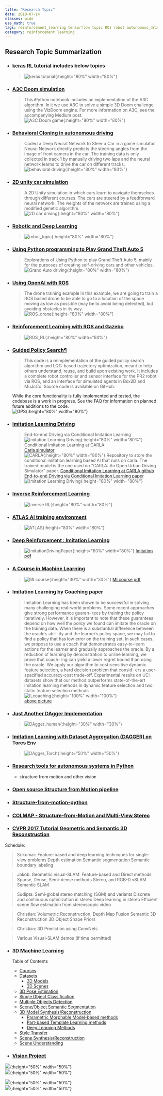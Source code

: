 ```yaml
---
title: "Research Topic"
date: 2018-07-14
classes: wide
use_math: true
tags: reinforcement_learning tensorflow topic ROS robot autonomous_driving slam 3d
category: reinforcement learning
---
```


## Research Topic Summarization

- ### [keras RL tutorial](https://github.com/keras-rl/keras-rl) includes below topics
  > ![keras tutorial](../../pictures/topic/keras_RL_tutorial.png){:height="80%" width="80%"} 

- ### [A3C Doom simulation](https://github.com/awjuliani/DeepRL-Agents/blob/master/A3C-Doom.ipynb)
  > This iPython notebook includes an implementation of the A3C algorithm. In it we use A3C to solve a simple 3D Doom challenge using the VizDoom engine. For more information on A3C, see the accompanying Medium post.  
  ![A3C Doom game](../../pictures/topic/A3C_doom.png){:height="80%" width="80%"}

- ### [Behavioral Cloning in autonomous driving](https://github.com/JunshengFu/driving-behavioral-cloning)
  > Coded a Deep Neural Network to Steer a Car in a game simulator. Neural Network directly predicts the steering angles from the image of front camera in the car. The training data is only collected in track 1 by manually driving two laps and the neural network learns to drive the car on different tracks.  
  ![behavioral driving](../../pictures/topic/clone_driving.png){:height="80%" width="80%"}

- ### [2D unity car simulation](https://github.com/ArztSamuel/Applying_EANNs)
  > A 2D Unity simulation in which cars learn to navigate themselves through different courses. The cars are steered by a feedforward neural network. The weights of the network are trained using a modified genetic algorithm.  
  ![2D car driving](../../pictures/topic/2d_driving.png){:height="80%" width="80%"}

- ### [Robotic and Deep Learning](https://huangying-zhan.github.io/2016/08/24/robotic-and-deep-learning.html)
  > ![robot_topic](../../pictures/topic/robot_topic.png){:height="80%" width="80%"}

- ### [Using Python programming to Play Grand Theft Auto 5](https://github.com/sentdex/pygta5)
  > Explorations of Using Python to play Grand Theft Auto 5, mainly for the purposes of creating self-driving cars and other vehicles.  
  ![Grand Auto driving](../../pictures/topic/grand_driving.png){:height="80%" width="80%"}    

- ### [Using OpenAI with ROS](http://www.theconstructsim.com/using-openai-ros/)
  > The drone training example
  In this example, we are going to train a ROS based drone to be able to go to a location of the space moving as low as possible (may be to avoid being detected), but avoiding obstacles in its way.  
  ![ROS_drone](../../pictures/topic/ROS_drone.png){:height="80%" width="80%"}

- ### [Reinforcement Learning with ROS and Gazebo](https://github.com/vmayoral/basic_reinforcement_learning/blob/master/tutorial7/README.md)
  > ![ROS_RL](../../pictures/topic/ROS_RL.png){:height="80%" width="80%"}

- ### [Guided Policy Search¶](http://rll.berkeley.edu/gps/)
  > This code is a reimplementation of the guided policy search algorithm and LQG-based trajectory optimization, meant to help others understand, reuse, and build upon existing work. It includes a complete robot controller and sensor interface for the PR2 robot via ROS, and an interface for simulated agents in Box2D and MuJoCo. Source code is available on GitHub.

  While the core functionality is fully implemented and tested, the codebase is a work in progress. See the FAQ for information on planned future additions to the code.  
  ![GPS](../../pictures/topic/Guided_policy_search.png){:height="80%" width="80%"}

- ### [Imitation Learning Driving](https://www.clipzui.com/video/54g326e4b4q5r3e4b4j5q3.html)
  > End-to-end Driving via Conditional Imitation Learning  
  ![Imitation Learning Driving](../../pictures/topic/Imitation_driving.png){:height="80%" width="80%"}  
  Conditional Imitation Learning at CARLA  
  [Carla simulator](https://github.com/carla-simulator/carla)  
  ![CARLA](../../pictures/topic/carla_simulator.png){:height="80%" width="80%"}
  Repository to store the conditional imitation learning based AI that runs on carla. The trained model is the one used on "CARLA: An Open Urban Driving Simulator" paper.
  [Conditional Imitation Learning at CARLA github](https://github.com/carla-simulator/imitation-learning)  
  [End-to-end  Driving  via  Conditional  Imitation  Learning paper](vladlen.info/papers/conditional-imitation.pdf)
  ![Imitation Learning Driving](../../pictures/topic/Imitation_driving_paper.png){:height="80%" width="80%"}

- ### [Inverse Reinforcement Learning](https://jangirrishabh.github.io/2016/07/09/virtual-car-IRL/)
  > ![Inverse RL](../../pictures/topic/InverseRL.png){:height="80%" width="80%"}

- ### [ATLAS AI training environment](https://becominghuman.ai/building-intelligence-by-learning-to-act-4b2ca0351e25)
  > ![ATLAS](../../pictures/topic/ATLAS.png){:height="80%" width="80%"}

- ### [Deep Reinforcement : Imitation Learning](https://medium.com/@parthasen/deep-reinforcement-learning-imitation-learning-5173267b22fa)  
  > ![ImitationDrivingPaper](../../pictures/topic/ImitationDrivingPaper.png){:height="80%" width="80%"}
  [Imitation pdf](http://www.yisongyue.com/courses/cs159/lectures/imitation-learning-3.pdf)
- ### [A Course in Machine Learning](http://ciml.info/)
  > ![MLcourse](../../pictures/topic/MLcourse.png){:height="30%" width="30%"}
  [MLcourse pdf](http://ciml.info/dl/v0_99/ciml-v0_99-all.pdf)

- ### [Imitation Learning by Coaching paper](https://papers.nips.cc/paper/4545-imitation-learning-by-coaching.pdf)
  > Imitation Learning has been shown to be successful in solving many challenging
	real-world problems.  Some recent approaches give strong performance guaran-
	tees by training the policy iteratively.  However, it is important to note that these
	guarantees depend on how well the policy we found can imitate the oracle on the
	training data.   When there is a substantial difference between the oracle’s abil-
	ity and the learner’s policy space, we may fail to find a policy that has low error
	on the training set.  In such cases, we propose to use a coach that demonstrates
	easy-to-learn actions for the learner and gradually approaches the oracle.  By a
	reduction of learning by demonstration to online learning, we prove that coach-
	ing can yield a lower regret bound than using the oracle. We apply our algorithm
	to cost-sensitive dynamic feature selection, a hard decision problem that consid-
	ers a user-specified accuracy-cost trade-off. Experimental results on UCI datasets
	show that our method outperforms state-of-the-art imitation learning methods in
	dynamic feature selection and two static feature selection methods  
    > ![ILcoaching](../../pictures/topic/ILcoaching.png){:height="100%" width="100%"}  
    [above picture](https://www.cs.jhu.edu/~jason/papers/he+al.nips12.poster.pdf)

- ### [Just Another DAgger Implementation](https://github.com/jj-zhu/jadagger)    
  > ![DAgger_human](../../pictures/topic/DAgger_human.png){:height="30%" width="30%"}


- ### [Imitation Learning with Dataset Aggregation (DAGGER) on Torcs Env](https://github.com/zsdonghao/Imitation-Learning-Dagger-Torcs)
  > ![DAgger_Torch](../../pictures/topic/DAgger_Torch.png){:height="50%" width="50%"}

- ### [Research tools for autonomous systems in Python ](https://github.com/spillai/pybot)
  - structure from motion and other vision

- ### [Open source Structure from Motion pipeline ](https://github.com/mapillary/OpenSfM)

- ### [Structure-from-motion-python](https://github.com/aferral/Structure-from-motion-python)

- ### [COLMAP - Structure-from-Motion and Multi-View Stereo](https://github.com/colmap/colmap)


- ### [CVPR 2017 Tutorial Geometric and Semantic 3D Reconstruction](https://people.eecs.berkeley.edu/~chaene/cvpr17tut/)
Schedule:
  
  >Srikumar:
      Feature-based and deep learning techniques for single-view problems
      Depth estimation
      Semantic segmentation
      Semantic boundary labeling
  
  
  > Jakob:
      Geometric visual-SLAM: Feature-based and Direct methods
      Sparse, Dense, Semi-dense methods
      Stereo, and RGB-D vSLAM
      Semantic SLAM
  
  > Sudipta:
      Semi-global stereo matching (SGM) and variants
      Discrete and continuous optimization in stereo
      Deep learning in stereo
      Efficient scene flow estimation from stereoscopic video
  
  > Christian:
      Volumetric Reconstruction, Depth Map Fusion
      Semantic 3D Reconstruction
      3D Object Shape Priors
  
  > Christian:
      3D Prediction using ConvNets
  
  > Various Visual-SLAM demos (if time permitted)

- ### [3D Machine Learning](https://github.com/timzhang642/3D-Machine-Learning)
  
    Table of Contents
    - [Courses](#courses)
    - [Datasets](#datasets)
      - [3D Models](#3d_models)
      - [3D Scenes](#3d_scenes)
    - [3D Pose Estimation](#pose_estimation)
    - [Single Object Classification](#single_classification)
    - [Multiple Objects Detection](#multiple_detection)
    - [Scene/Object Semantic Segmentation](#segmentation)
    - [3D Model Synthesis/Reconstruction](#3d_synthesis)
      - [Parametric Morphable Model-based methods](#3d_synthesis_model_based)
      - [Part-based Template Learning methods](#3d_synthesis_template_based)
      - [Deep Learning Methods](#3d_synthesis_dl_based)
    - [Style Transfer](#style_transfer)
    - [Scene Synthesis/Reconstruction](#scene_synthesis)
    - [Scene Understanding](#scene_understanding)

- ### [Vision Project](http://www.zeeshanzia.com/research.htm)  
![](http://www.zeeshanzia.com/research_teasers/Saleh_arxiv.png){:height="50%" width="50%"}  
![](http://www.zeeshanzia.com/research_teasers/cvpr2017.png){:height="50%" width="50%"}

![](http://www.zeeshanzia.com/research_teasers/SLAMBench.png){:height="50%" width="50%"}    
![](http://www.zeeshanzia.com/research_teasers/ijcv_teaser.png){:height="50%" width="50%"}    
